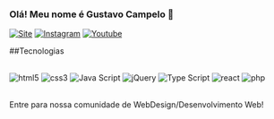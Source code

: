 ### Olá! Meu nome é Gustavo Campelo 👋

[![Site](https://img.shields.io/website?label=GustavoCampelo.com&style=for-the-badge&url=https://gustavocampelo.com.br/)](https://gustavocampelo.com.br/)
[![Instagram](https://img.shields.io/badge/Instagram-E4405F?style=for-the-badge&logo=instagram&logoColor=white
)](https://www.instagram.com/_gustavocampelo/)
[![Youtube](https://img.shields.io/badge/YouTube-FF0000?style=for-the-badge&logo=youtube&logoColor=white
)](https://www.youtube.com/@gucampelo)


##Tecnologias
<div style="display:inline-block"></br>
    <img align="center" alt="html5" src="https://img.shields.io/badge/HTML5-E34F26?style=for-the-badge&logo=html5&logoColor=white">
</div>
<div style="display:inline-block"></br>
    <img align="center" alt="css3" src="https://img.shields.io/badge/CSS3-1572B6?style=for-the-badge&logo=css3&logoColor=white">
</div>
<div style="display:inline-block"></br>
    <img align="center" alt="Java Script" src="https://img.shields.io/badge/JavaScript-F7DF1E?style=for-the-badge&logo=javascript&logoColor=black">
</div>
<div style="display:inline-block"></br>
    <img align="center" alt="jQuery" src="https://img.shields.io/badge/jQuery-0769AD?style=for-the-badge&logo=jquery&logoColor=white">
</div>
<div style="display:inline-block"></br>
    <img align="center" alt="Type Script" src="https://img.shields.io/badge/TypeScript-007ACC?style=for-the-badge&logo=typescript&logoColor=white">
</div>
<div style="display:inline-block"></br>
    <img align="center" alt="react" src="https://img.shields.io/badge/React-20232A?style=for-the-badge&logo=react&logoColor=61DAFB">
</div>
<div style="display:inline-block"></br>
    <img align="center" alt="php" src="https://img.shields.io/badge/PHP-777BB4?style=for-the-badge&logo=php&logoColor=white
    ">
</div> </br></br>

Entre para nossa comunidade de WebDesign/Desenvolvimento Web!


